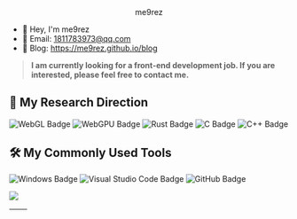 <div align="center">
me9rez
</div>

- 👋 Hey, I'm me9rez
- 📧 Email: 1811783973@qq.com
- 🎯 Blog: https://me9rez.github.io/blog


> **I am currently looking for a front-end development job. If you are interested, please feel free to contact me.**

## 🐲 My Research Direction

![WebGL Badge](https://img.shields.io/badge/WebGL-fff?logo=WebGL&logoColor=5684a1&style=flat)
![WebGPU Badge](https://img.shields.io/badge/WebGPU-5684a1?logo=WebGPU&logoColor=fff&style=flat)
![Rust Badge](https://img.shields.io/badge/Rust-000?logo=rust&logoColor=fff&style=flat)
![C Badge](https://img.shields.io/badge/C-A8B9CC?logo=c&logoColor=fff&style=flat)
![C++ Badge](https://img.shields.io/badge/C%2B%2B-00599C?logo=cplusplus&logoColor=fff&style=flat)

## 🛠️ My Commonly Used Tools

![Windows Badge](https://img.shields.io/badge/Windows-0078D6?logo=windows&logoColor=fff&style=flat)
![Visual Studio Code Badge](https://img.shields.io/badge/Visual%20Studio%20Code-007ACC?logo=visualstudiocode&logoColor=fff&style=flat)
![GitHub Badge](https://img.shields.io/badge/GitHub-181717?logo=github&logoColor=fff&style=flat)


<img src="https://skillicons.dev/icons?i=js,ts,rust,python,vue,react,nodejs,vite,tauri,threejs,postgres,wasm,docker" /><br>

| <img align="center" src="https://github-readme-stats.vercel.app/api?username=me9rez&show_icons=true&theme=buefy&hide_border=true" alt="" /> | <img align="center" src="https://github-readme-stats.vercel.app/api/top-langs/?username=me9rez&layout=compact&theme=buefy&hide_border=true" alt="" /> |
| --------------------------------------------------------------------------------------------------------------------------------------------- | ------------------------------------------------------------------------------------------------------------------------------------------------------- |
